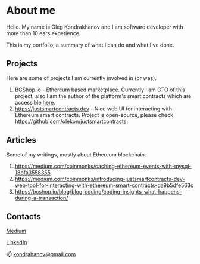 # About me

Hello. 
My name is Oleg Kondrakhanov and I am software developer with more than 10 ears experience. 

This is my portfolio, a summary of what I can do and what I've done.

## Projects
Here are some of projects I am currently involved in (or was).


1. BCShop.io - Ethereum based marketplace. Currently I am CTO of this project, also I am the author of the platform's smart contracts which are accessible [here](<https://github.com/bcshop-io/bcshop.io>).
2. <https://justsmartcontracts.dev> - Nice web UI for interacting with Ethereum smart contracts. Project is open-source, please check <https://github.com/olekon/justsmartcontracts>. 


## Articles
Some of my writings, mostly about Ethereum blockchain.

1. https://medium.com/coinmonks/caching-ethereum-events-with-mysql-18bfa3558355
2. https://medium.com/coinmonks/introducing-justsmartcontracts-dev-web-tool-for-interacting-with-ethereum-smart-contracts-da9b5dfe563c
3. https://bcshop.io/blog/blog-coding/coding-insights-what-happens-during-a-transaction/

## Contacts 
[Medium](https://medium.com/@kondrahanov)

[LinkedIn](https://www.linkedin.com/in/oleg-kondrakhanov-0142b114a/)

:mailbox: [kondrahanov@gmail.com](mailto:kondrahanov@gmail.com)
